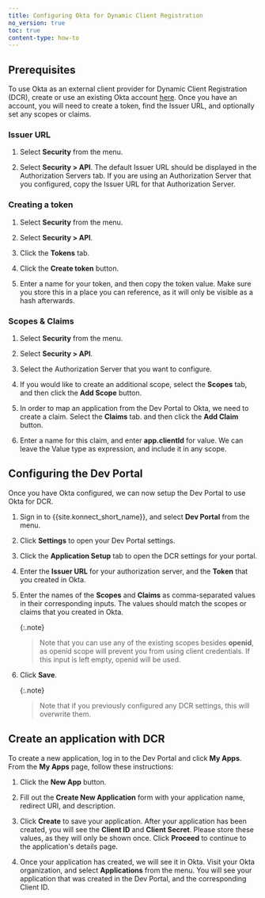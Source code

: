 ```yaml
---
title: Configuring Okta for Dynamic Client Registration
no_version: true
toc: true
content-type: how-to
---
```



## Prerequisites

To use Okta as an external client provider for Dynamic Client Registration (DCR), create or use an existing Okta account [here](http://developer.okta.com). Once you have an account, you will need to create a token, find the Issuer URL, and optionally set any scopes or claims.

### Issuer URL

1. Select **Security** from the menu.

2. Select **Security > API**. The default Issuer URL should be displayed in the Authorization Servers tab. If you are using an Authorization Server that you configured, copy the Issuer URL for that Authorization Server.

### Creating a token

1. Select **Security** from the menu.

2. Select **Security > API**.

3. Click the **Tokens** tab.

4. Click the **Create token** button.

5. Enter a name for your token, and then copy the token value. Make sure you store this in a place you can reference, as it will only be visible as a hash afterwards.

### Scopes & Claims

1. Select **Security** from the menu.

2. Select **Security > API**.

3. Select the Authorization Server that you want to configure.

4. If you would like to create an additional scope, select the **Scopes** tab, and then click the **Add Scope** button.

5. In order to map an application from the Dev Portal to Okta, we need to create a claim. Select the **Claims** tab. and then click the **Add Claim** button.

6. Enter a name for this claim, and enter **app.clientId** for value. We can leave the Value type as expression, and include it in any scope.

## Configuring the Dev Portal

Once you have Okta configured, we can now setup the Dev Portal to use Okta for DCR.

1. Sign in to {{site.konnect_short_name}}, and select **Dev Portal** from the menu.

2. Click **Settings** to open your Dev Portal settings.

3. Click the **Application Setup** tab to open the DCR settings for your portal.

4. Enter the **Issuer URL** for your authorization server, and the **Token** that you created in Okta.

5. Enter the names of the **Scopes** and **Claims** as comma-separated values in their corresponding inputs. The values should match the scopes or claims that you created in Okta.

   {:.note}
   > Note that you can use any of the existing scopes besides **openid**, as openid
   scope will prevent you from using client credentials. If this input is left empty, openid
   will be used.

6. Click **Save**.

   {:.note}
   > Note that if you previously configured any DCR settings, this will
   overwrite them.

## Create an application with DCR

To create a new application, log in to the Dev Portal and click **My Apps**. From the **My Apps** page, follow these instructions: 

1. Click the **New App** button.

2. Fill out the **Create New Application** form with your application name, redirect URI, and description.

3. Click **Create** to save your application. After your application has been created, you will see the **Client ID** and **Client Secret**. Please store these values, as they will only be shown once. Click **Proceed** to continue to the application's details page.

4. Once your application has created, we will see it in Okta. Visit your Okta organization, and select **Applications** from the menu. You will see your application that was created in the Dev Portal, and the corresponding Client ID.
